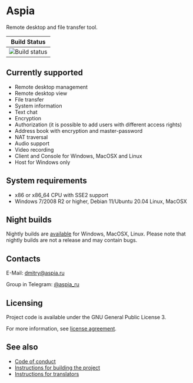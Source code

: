 Aspia
=====
Remote desktop and file transfer tool.

|Build Status|
|:--:|
|![Build status](https://github.com/dchapyshev/aspia/workflows/sw/badge.svg)|

Currently supported
-------------------
- Remote desktop management
- Remote desktop view
- File transfer
- System information
- Text chat
- Encryption
- Authorization (it is possible to add users with different access rights)
- Address book with encryption and master-password
- NAT traversal
- Audio support
- Video recording
- Client and Console for Windows, MacOSX and Linux
- Host for Windows only

System requirements
-------------------
- x86 or x86_64 CPU with SSE2 support
- Windows 7/2008 R2 or higher, Debian 11/Ubuntu 20.04 Linux, MacOSX

Night builds
------------
Nightly builds are [available](https://files.aspia.org/nightly) for Windows, MacOSX, Linux.
Please note that nightly builds are not a release and may contain bugs.

Contacts
--------
E-Mail: dmitry@aspia.ru

Group in Telegram: [@aspia_ru](https://t.me/aspia_ru)

Licensing
---------
Project code is available under the GNU General Public License 3.

For more information, see [license agreement](LICENSE.md).

See also
--------
- [Code of conduct](CODE_OF_CONDUCT.md)
- [Instructions for building the project](doc/building.md)
- [Instructions for translators](doc/translators.md)

